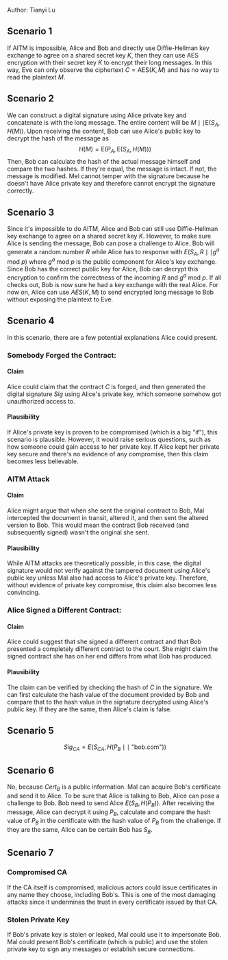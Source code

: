 Author: Tianyi Lu
## Scenario 1
If AITM is impossible, Alice and Bob and directly use Diffie-Hellman key exchange to agree on a shared secret key $K$, then they can use AES encryption with their secret key $K$ to encrypt their long messages. In this way, Eve can only observe the ciphertext $C=\text{AES}(K,M)$ and has no way to read the plaintext $M$.
## Scenario 2
We can construct a digital signature using Alice private key and concatenate is with the long message. The entire content will be $M\mid\mid \text{E}(S_{A},H(M))$.  Upon receiving the content, Bob can use Alice's public key to decrypt the hash of the message as 
$$
H(M)=\text{E}(P_{A},\text{E}(S_{A}, H(M)))
$$
Then, Bob can calculate the hash of the actual message himself and compare the two hashes. If they're equal, the message is intact. If not, the message is modified. Mel cannot temper with the signature because he doesn't have Alice private key and therefore cannot encrypt the signature correctly.
## Scenario 3
Since it's impossible to do AITM, Alice and Bob can still use Diffie-Hellman key exchange to agree on a shared secret key $K$. However, to make sure Alice is sending the message, Bob can pose a challenge to Alice. Bob will generate a random number $R$ while Alice has to response with $E(S_{A},R\mid\mid g^{a}\text{ mod }p)$ where $g^{a}\text{ mod }p$ is the public component for Alice's key exchange. Since Bob has the correct public key for Alice, Bob can decrypt this encryption to confirm the correctness of the incoming $R$ and $g^{a}\text{ mod }p$. If all checks out, Bob is now sure he had a key exchange with the real Alice. For now on, Alice can use $AES(K,M)$ to send encrypted long message to Bob without exposing the plaintext to Eve.
## Scenario 4
In this scenario, there are a few potential explanations Alice could present.
### Somebody Forged the Contract:
#### Claim
Alice could claim that the contract $C$ is forged, and then generated the digital signature $Sig$ using Alice's private key, which someone somehow got unauthorized access to.
#### Plausibility 
If Alice's private key is proven to be compromised (which is a big "if"), this scenario is plausible. However, it would raise serious questions, such as how someone could gain access to her private key. If Alice kept her private key secure and there's no evidence of any compromise, then this claim becomes less believable.

### AITM Attack
#### Claim
Alice might argue that when she sent the original contract to Bob, Mal intercepted the document in transit, altered it, and then sent the altered version to Bob. This would mean the contract Bob received (and subsequently signed) wasn't the original she sent.
#### Plausibility
While AITM attacks are theoretically possible, in this case, the digital signature would not verify against the tampered document using Alice's public key unless Mal also had access to Alice's private key. Therefore, without evidence of private key compromise, this claim also becomes less convincing.

### Alice Signed a Different Contract:
#### Claim
Alice could suggest that she signed a different contract and that Bob presented a completely different contract to the court. She might claim the signed contract she has on her end differs from what Bob has produced.
#### Plausibility
The claim can be verified by checking the hash of $C$ in the signature. We can first calculate the hash value of the document provided by Bob and compare that to the hash value in the signature decrypted using Alice's public key. If they are the same, then Alice's claim is false.
## Scenario 5
$$
Sig_{CA}=E(S_{CA},H(P_{B}\mid\mid\text{ "bob.com"}))
$$
## Scenario 6
No, because $Cert_{B}$ is a public information. Mal can acquire Bob's certificate and send it to Alice.
To be sure that Alice is talking to Bob, Alice can pose a challenge to Bob. Bob need to send Alice $E(S_{B},H(P_{B}))$. After receiving the message, Alice can decrypt it using $P_{B}$, calculate and compare the hash value of $P_{B}$ in the certificate with the hash value of $P_{B}$ from the challenge. If they are the same, Alice can be certain Bob has $S_{B}$.
## Scenario 7
### Compromised CA
If the CA itself is compromised, malicious actors could issue certificates in any name they choose, including Bob's. This is one of the most damaging attacks since it undermines the trust in every certificate issued by that CA.
### Stolen Private Key
If Bob's private key is stolen or leaked, Mal could use it to impersonate Bob. Mal could present Bob's certificate (which is public) and use the stolen private key to sign any messages or establish secure connections.